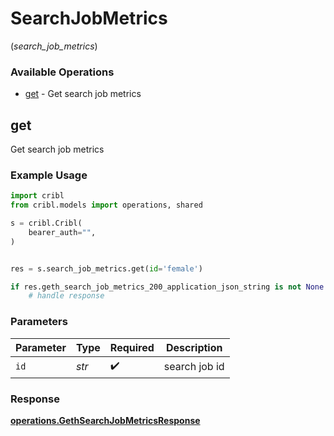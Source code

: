 # SearchJobMetrics
(*search_job_metrics*)

### Available Operations

* [get](#get) - Get search job metrics

## get

Get search job metrics

### Example Usage

```python
import cribl
from cribl.models import operations, shared

s = cribl.Cribl(
    bearer_auth="",
)


res = s.search_job_metrics.get(id='female')

if res.geth_search_job_metrics_200_application_json_string is not None:
    # handle response
```

### Parameters

| Parameter          | Type               | Required           | Description        |
| ------------------ | ------------------ | ------------------ | ------------------ |
| `id`               | *str*              | :heavy_check_mark: | search job id      |


### Response

**[operations.GethSearchJobMetricsResponse](../../models/operations/gethsearchjobmetricsresponse.md)**

